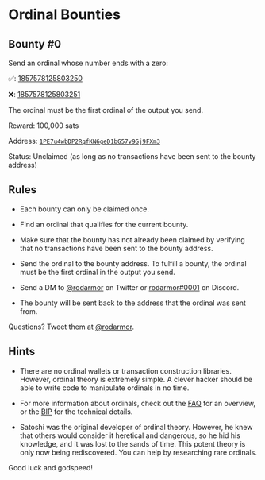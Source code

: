 Ordinal Bounties
================

Bounty #0
---------

Send an ordinal whose number ends with a zero:

✅: [1857578125803250](/ordinal/1857578125803250)

❌: [1857578125803251](/ordinal/1857578125803251)

The ordinal must be the first ordinal of the output you send.

Reward: 100,000 sats

Address: [`1PE7u4wbDP2RqfKN6geD1bG57v9Gj9FXm3`](https://mempool.space/address/1PE7u4wbDP2RqfKN6geD1bG57v9Gj9FXm3)

Status: Unclaimed (as long as no transactions have been sent to the bounty address)

Rules
-----

- Each bounty can only be claimed once.

- Find an ordinal that qualifies for the current bounty.

- Make sure that the bounty has not already been claimed by verifying that no
  transactions have been sent to the bounty address.

- Send the ordinal to the bounty address. To fulfill a bounty, the ordinal must
  be the first ordinal in the output you send.

- Send a DM to [@rodarmor](https://twitter.com/rodarmor) on Twitter or
  [rodarmor#0001](https://discordapp.com/users/336268268539215872/) on Discord.

- The bounty will be sent back to the address that the ordinal was sent from.

Questions? Tweet them at [@rodarmor](https://twitter.com/rodarmor).

Hints
-----

- There are no ordinal wallets or transaction construction libraries. However,
  ordinal theory is extremely simple. A clever hacker should be able to write
  code to manipulate ordinals in no time.

- For more information about ordinals, check out the [FAQ](/faq) for an
  overview, or the
  [BIP](https://github.com/casey/ord/blob/master/bip.mediawiki) for the
  technical details.

- Satoshi was the original developer of ordinal theory. However, he knew that
  others would consider it heretical and dangerous, so he hid his knowledge,
  and it was lost to the sands of time. This potent theory is only now being
  rediscovered. You can help by researching rare ordinals.

Good luck and godspeed!
